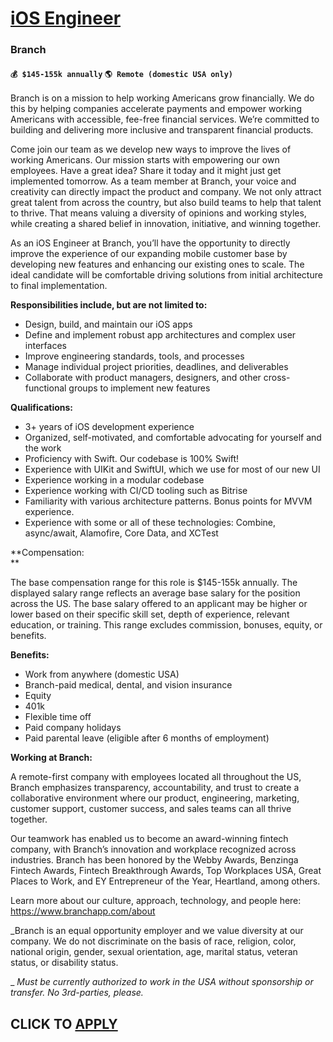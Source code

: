 # [iOS Engineer](https://www.remotewlb.com/apply/ios-engineer-121506)  
### Branch  
#### `💰 $145-155k annually` `🌎 Remote (domestic USA only)`  

Branch is on a mission to help working Americans grow financially. We do this by helping companies accelerate payments and empower working Americans with accessible, fee-free financial services. We’re committed to building and delivering more inclusive and transparent financial products.

Come join our team as we develop new ways to improve the lives of working Americans. Our mission starts with empowering our own employees. Have a great idea? Share it today and it might just get implemented tomorrow. As a team member at Branch, your voice and creativity can directly impact the product and company. We not only attract great talent from across the country, but also build teams to help that talent to thrive. That means valuing a diversity of opinions and working styles, while creating a shared belief in innovation, initiative, and winning together.

As an iOS Engineer at Branch, you’ll have the opportunity to directly improve the experience of our expanding mobile customer base by developing new features and enhancing our existing ones to scale. The ideal candidate will be comfortable driving solutions from initial architecture to final implementation.

**Responsibilities include, but are not limited to:**

  * Design, build, and maintain our iOS apps
  * Define and implement robust app architectures and complex user interfaces
  * Improve engineering standards, tools, and processes
  * Manage individual project priorities, deadlines, and deliverables
  * Collaborate with product managers, designers, and other cross-functional groups to implement new features

**Qualifications:**

  * 3+ years of iOS development experience
  * Organized, self-motivated, and comfortable advocating for yourself and the work
  * Proficiency with Swift. Our codebase is 100% Swift!
  * Experience with UIKit and SwiftUI, which we use for most of our new UI
  * Experience working in a modular codebase
  * Experience working with CI/CD tooling such as Bitrise
  * Familiarity with various architecture patterns. Bonus points for MVVM experience.
  * Experience with some or all of these technologies: Combine, async/await, Alamofire, Core Data, and XCTest

**Compensation:  
**

The base compensation range for this role is $145-155k annually. The displayed salary range reflects an average base salary for the position across the US. The base salary offered to an applicant may be higher or lower based on their specific skill set, depth of experience, relevant education, or training. This range excludes commission, bonuses, equity, or benefits.

**Benefits:**

  * Work from anywhere (domestic USA)
  * Branch-paid medical, dental, and vision insurance 
  * Equity
  * 401k
  * Flexible time off
  * Paid company holidays
  * Paid parental leave (eligible after 6 months of employment)

**Working at Branch:**

A remote-first company with employees located all throughout the US, Branch emphasizes transparency, accountability, and trust to create a collaborative environment where our product, engineering, marketing, customer support, customer success, and sales teams can all thrive together.

Our teamwork has enabled us to become an award-winning fintech company, with Branch’s innovation and workplace recognized across industries. Branch has been honored by the Webby Awards, Benzinga Fintech Awards, Fintech Breakthrough Awards, Top Workplaces USA, Great Places to Work, and EY Entrepreneur of the Year, Heartland, among others.

Learn more about our culture, approach, technology, and people here: https://www.branchapp.com/about

_Branch is an equal opportunity employer and we value diversity at our company. We do not discriminate on the basis of race, religion, color, national origin, gender, sexual orientation, age, marital status, veteran status, or disability status.  
  
_ _Must be currently authorized to work in the USA without sponsorship or transfer. No 3rd-parties, please._

  
## CLICK TO [APPLY](https://www.remotewlb.com/apply/ios-engineer-121506)

